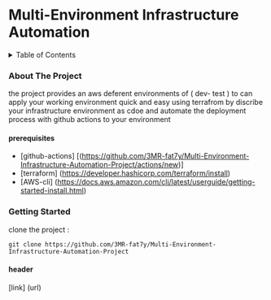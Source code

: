 # Multi-Environment Infrastructure Automation



<!-- TABLE OF CONTENTS -->
<details>
  <summary>Table of Contents</summary>
  <ol>
    <li>
      <a href="#about-the-project">About The Project</a>
      <ul>
        <li><a href="#prerequisites">prerequisites</a></li>
      </ul>
    </li>
    <li>
      <a href="#getting-started">Getting Started</a>
      <ul>
        <li><a href="#prerequisites">Prerequisites</a></li>
        <li><a href="#installation">Installation</a></li>
      </ul>
    </li>
    <li><a href="#usage">Usage</a></li>
  </ol>
</details>




### About The Project
the project provides an aws deferent environments of ( dev- test ) to can apply your working environment quick and easy using terrafrom by discribe your infrastructure environment as cdoe and automate the deployment process with github actions to your environment 

#### prerequisites
* [github-actions] [(https://github.com/3MR-fat7y/Multi-Environment-Infrastructure-Automation-Project/actions/new)]
* [terraform] (https://developer.hashicorp.com/terraform/install)
* [AWS-cli] (https://docs.aws.amazon.com/cli/latest/userguide/getting-started-install.html)


### Getting Started 

clone the project :

```
git clone https://github.com/3MR-fat7y/Multi-Environment-Infrastructure-Automation-Project
```
#### header
[link] (url)

<!-- for add pic -->
<ing src= "url" width="" height="">

<!-- here to can add tow pics at the line -->
<div> 
<ing src= "./Untitled Diagram.png" width="" height="">
<ing src= "url" width="" height="">
</div>